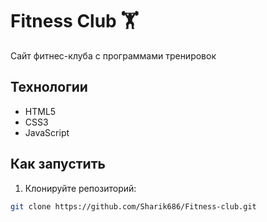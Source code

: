 # Fitness Club 🏋️

Сайт фитнес-клуба с программами тренировок

## Технологии
- HTML5
- CSS3
- JavaScript

## Как запустить
1. Клонируйте репозиторий:
```bash
git clone https://github.com/Sharik686/Fitness-club.git